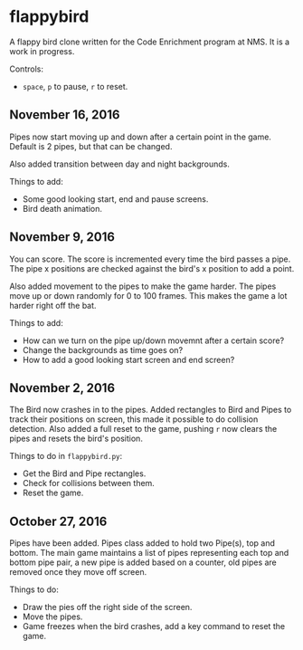 # flappybird

A flappy bird clone written for the Code Enrichment program at NMS. It is a work in progress.

Controls:
* ```space```, ```p``` to pause, ```r``` to reset.

## November 16, 2016

Pipes now start moving up and down after a certain point in the game. Default is 2 pipes, but that can be changed.

Also added transition between day and night backgrounds.

Things to add:
- Some good looking start, end and pause screens.
- Bird death animation.

## November 9, 2016

You can score. The score is incremented every time the bird passes a pipe. The pipe x positions are checked against the
bird's x position to add a point.

Also added movement to the pipes to make the game harder. The pipes move up or down randomly for 0 to 100 frames. This
makes the game a lot harder right off  the bat.

Things to add:
- How can we turn on the pipe up/down movemnt after a certain score?
- Change the backgrounds as time goes on?
- How to add a good looking start screen and end screen?

## November 2, 2016

The Bird now crashes in to the pipes. Added rectangles to Bird and Pipes to track their positions on screen, this made
it possible to do collision detection. Also added a full reset to the game, pushing ```r``` now clears the pipes and
resets the bird's position.

Things to do in ```flappybird.py```:
- Get the Bird and Pipe rectangles.
- Check for collisions between them.
- Reset the game.

## October 27, 2016

Pipes have been added. Pipes class added to hold two Pipe(s), top and bottom. The main game maintains a list of pipes
representing each top and bottom pipe pair, a new pipe is added based on a counter, old pipes are removed once they
move off screen.

Things to do:
- Draw the pies off the right side of the screen.
- Move the pipes.
- Game freezes when the bird crashes, add a key command to reset the game.

